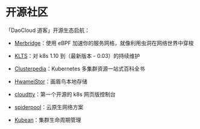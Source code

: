 # 开源社区

「DaoCloud 道客」开源生态启航：

- [Merbridge](https://merbridge.io/)：使用 eBPF 加速你的服务网格，就像利用虫洞在网络世界中穿梭

- [KLTS](https://klts.io/)：对 k8s 1.10 到（最新版本 - 0.03）的持续维护

- [Clusterpedia](https://clusterpedia.io/)：Kubernetes 多集群资源一站式百科全书

- [HwameiStor](https://hwameistor.io/)：画眉鸟本地存储

- [cloudtty](https://github.com/cloudtty/cloudtty)：第一个开源的 k8s 网页版控制台

- [spiderpool](https://github.com/spidernet-io)：云原生网络方案

- [Kubean](https://github.com/kubean-io/kubean)：集群生命周期管理
